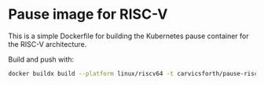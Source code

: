 # Pause image for RISC-V

This is a simple Dockerfile for building the Kubernetes pause container for the RISC-V architecture.

Build and push with:
```bash
docker buildx build --platform linux/riscv64 -t carvicsforth/pause-riscv:v3.9-v1.27.2 --push .
```
